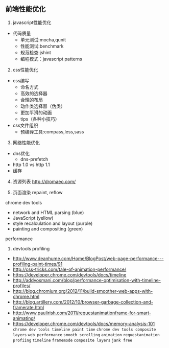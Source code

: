 前端性能优化---1.  javascript性能优化* 代码质量  * 单元测试:mocha,qunit  * 性能测试:benchmark  * 规范检查:jshint  * 编程模式：javascript patterns2.  css性能优化* css编写  * 命名方式  * 高效的选择器  * 合理的布局  * 动作类选择器（伪类）  * 更加平滑的动画  * tips（各种小技巧）* css文件组织  * 预编译工具:compass,less,sass3.  网络性能优化* dns优化  * dns-prefetch* http 1.0 vs http 1.1* 缓存4.  资源列表http://dromaeo.com/5.  页面渲染repaint, reflowchrome dev tools* network and HTML parsing (blue)* JavaScript (yellow)* style recalculation and layout (purple)* painting and compositing (green) performance1.  devtools profiling* http://www.deanhume.com/Home/BlogPost/web-page-performance---profiling-paint-times/91* http://css-tricks.com/tale-of-animation-performance/* https://developer.chrome.com/devtools/docs/timeline* http://addyosmani.com/blog/performance-optimisation-with-timeline-profiles/* http://blog.chromium.org/2012/11/build-smoother-web-apps-with-chrome.html* http://blog.artillery.com/2012/10/browser-garbage-collection-and-framerate.html* http://www.paulirish.com/2011/requestanimationframe-for-smart-animating/* https://developer.chrome.com/devtools/docs/memory-analysis-101`chrome dev tools timeline paint time``chrome dev tools composite layers``web performance``smooth scrolling``animation``requestanimation``profiing``timeline``framemode``composite layers``jank free`